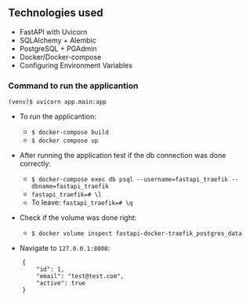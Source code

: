 ## Technologies used 

- FastAPI with Uvicorn
- SQLAlchemy + Alembic
- PostgreSQL + PGAdmin
- Docker/Docker-compose
- Configuring Environment Variables


### Command to run the applicantion

`(venv)$ uvicorn app.main:app`

- To run the applicantion:
   - `$ docker-compose build` 
   - `$ docker compose up`

- After running the application test if the db connection was done correctly:
   - `$ docker-compose exec db psql --username=fastapi_traefik --dbname=fastapi_traefik`
   - `fastapi_traefik=# \l`
   - To leave: `fastapi_traefik=# \q`

- Check if the volume was done right:
   - `$ docker volume inspect fastapi-docker-traefik_postgres_data`

- Navigate to `127.0.0.1:8008`:
```
    {
        "id": 1,
        "email": "test@test.com",
        "active": true
    }
```

